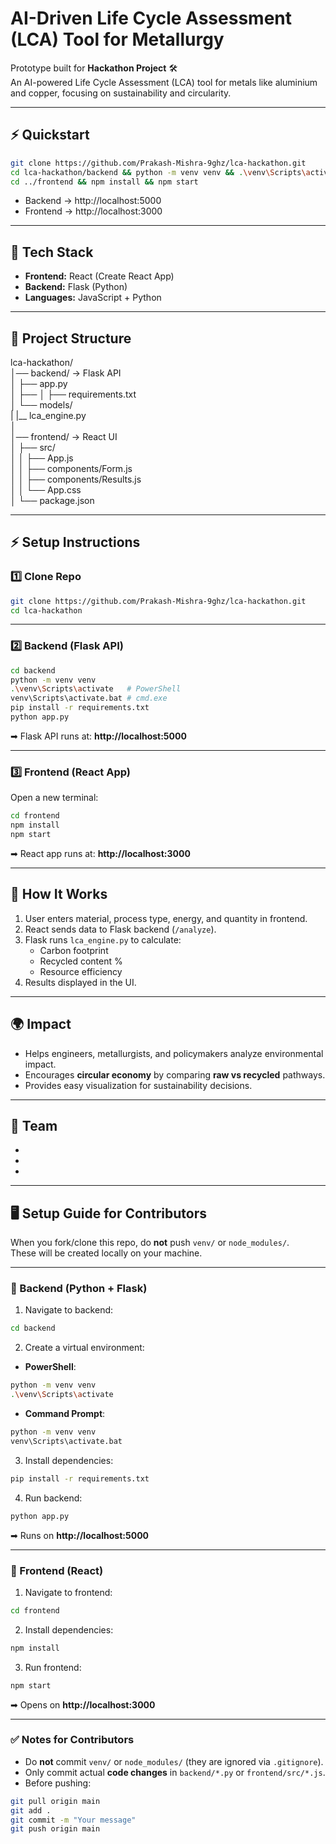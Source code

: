 # AI-Driven Life Cycle Assessment (LCA) Tool for Metallurgy

Prototype built for **Hackathon Project** 🛠️  
An AI-powered Life Cycle Assessment (LCA) tool for metals like aluminium and copper, focusing on sustainability and circularity.

---

## ⚡ Quickstart
```bash
git clone https://github.com/Prakash-Mishra-9ghz/lca-hackathon.git
cd lca-hackathon/backend && python -m venv venv && .\venv\Scripts\activate && pip install -r requirements.txt && python app.py
cd ../frontend && npm install && npm start
```

- Backend → http://localhost:5000  
- Frontend → http://localhost:3000  

---

## 🚀 Tech Stack
- **Frontend:** React (Create React App)
- **Backend:** Flask (Python)
- **Languages:** JavaScript + Python

---

## 📂 Project Structure

lca-hackathon/  
│── backend/        → Flask API  
│   ├── app.py  
│   ├── 
│   ├── requirements.txt  
│   └── models/  
|       |__ lca_engine.py  
│  
│── frontend/       → React UI  
│   ├── src/  
│   │   ├── App.js  
│   │   ├── components/Form.js  
│   │   ├── components/Results.js  
│   │   └── App.css  
│   └── package.json  

---

## ⚡ Setup Instructions

### 1️⃣ Clone Repo
```bash
git clone https://github.com/Prakash-Mishra-9ghz/lca-hackathon.git
cd lca-hackathon
```

---

### 2️⃣ Backend (Flask API)
```bash
cd backend
python -m venv venv
.\venv\Scripts\activate   # PowerShell
venv\Scripts\activate.bat # cmd.exe
pip install -r requirements.txt
python app.py
```

➡ Flask API runs at: **http://localhost:5000**

---

### 3️⃣ Frontend (React App)
Open a new terminal:
```bash
cd frontend
npm install
npm start
```

➡ React app runs at: **http://localhost:3000**

---

## 🎯 How It Works
1. User enters material, process type, energy, and quantity in frontend.  
2. React sends data to Flask backend (`/analyze`).  
3. Flask runs `lca_engine.py` to calculate:  
   - Carbon footprint  
   - Recycled content %  
   - Resource efficiency  
4. Results displayed in the UI.

---

## 🌍 Impact
- Helps engineers, metallurgists, and policymakers analyze environmental impact.  
- Encourages **circular economy** by comparing **raw vs recycled** pathways.  
- Provides easy visualization for sustainability decisions.  

---

## 👥 Team
-  
-   
-   

---

## 🖥️ Setup Guide for Contributors

When you fork/clone this repo, do **not** push `venv/` or `node_modules/`.  
These will be created locally on your machine.

---

### 🔧 Backend (Python + Flask)
1. Navigate to backend:
```bash
cd backend
```

2. Create a virtual environment:

- **PowerShell**:
```bash
python -m venv venv
.\venv\Scripts\activate
```

- **Command Prompt**:
```bash
python -m venv venv
venv\Scripts\activate.bat
```

3. Install dependencies:
```bash
pip install -r requirements.txt
```

4. Run backend:
```bash
python app.py
```

➡ Runs on **http://localhost:5000**

---

### 🎨 Frontend (React)
1. Navigate to frontend:
```bash
cd frontend
```

2. Install dependencies:
```bash
npm install
```

3. Run frontend:
```bash
npm start
```

➡ Opens on **http://localhost:3000**

---

### ✅ Notes for Contributors
- Do **not** commit `venv/` or `node_modules/` (they are ignored via `.gitignore`).  
- Only commit actual **code changes** in `backend/*.py` or `frontend/src/*.js`.  
- Before pushing:
```bash
git pull origin main
git add .
git commit -m "Your message"
git push origin main
```
